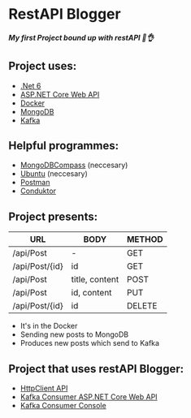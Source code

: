 # RestAPI Blogger
##### My first Project bound up with restAPI 🐧👌

## Project uses: 

- [.Net 6](https://dotnet.microsoft.com/en-us/download/dotnet/6.0)
- [ASP.NET Core Web API](https://learn.microsoft.com/en-us/aspnet/core/tutorials/first-web-api?view=aspnetcore-7.0&tabs=visual-studio)
- [Docker](https://www.docker.com/)
- [MongoDB](https://www.mongodb.com/home)
- [Kafka](https://kafka.apache.org/)


## Helpful programmes: 

- [MongoDBCompass](https://www.mongodb.com/try/download/compass) (neccesary)
- [Ubuntu](https://ubuntu.com/) (neccesary)
- [Postman](https://www.postman.com/)
- [Conduktor](https://www.conduktor.io/)

## Project presents: 

|URL   |BODY   | METHOD   |
| ------------ | ------------ | ------------ |
| /api/Post  | - | GET  |
| /api/Post/{id}  | id  | GET  |
| /api/Post  |  title, content |  POST |
| /api/Post  |  id, content |  PUT |
| /api/Post/{id}  |  id |  DELETE |

- It's in the Docker
- Sending new posts to MongoDB 
- Produces new posts which send to Kafka

## Project that uses restAPI Blogger:

- [HttpClient API](https://github.com/MstrJ/HttpClient-restApi1)
- [Kafka Consumer ASP.NET Core Web API](https://github.com/MstrJ/KafkaConsumerAPI)
- [Kafka Consumer Console](https://github.com/MstrJ/KafkaConsumerConsole)

<!--INSTALATION  -->

